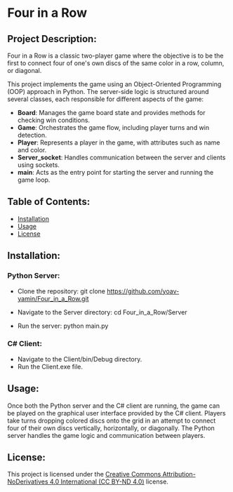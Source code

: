 # Four in a Row

## Project Description:
Four in a Row is a classic two-player game where the objective is to be the first to connect four of one's own discs of the same color in a row, column, or diagonal.

This project implements the game using an Object-Oriented Programming (OOP) approach in Python. The server-side logic is structured around several classes, each responsible for different aspects of the game:

- **Board**: Manages the game board state and provides methods for checking win conditions.
- **Game**: Orchestrates the game flow, including player turns and win detection.
- **Player**: Represents a player in the game, with attributes such as name and color.
- **Server_socket**: Handles communication between the server and clients using sockets.
- **main**: Acts as the entry point for starting the server and running the game loop.

## Table of Contents:
- [Installation](#installation)
- [Usage](#usage)
- [License](#license)

## Installation:

### Python Server:
- Clone the repository:
 git clone https://github.com/yoav-yamin/Four_in_a_Row.git

- Navigate to the Server directory:
  cd Four_in_a_Row/Server
- Run the server:
  python main.py

### C# Client:
- Navigate to the Client/bin/Debug directory.
- Run the Client.exe file.

## Usage:
Once both the Python server and the C# client are running, the game can be played on the graphical user interface provided by the C# client. Players take turns dropping colored discs onto the grid in an attempt to connect four of their own discs vertically, horizontally, or diagonally. The Python server handles the game logic and communication between players.

## License:
This project is licensed under the [Creative Commons Attribution-NoDerivatives 4.0 International (CC BY-ND 4.0)](https://creativecommons.org/licenses/by-nd/4.0/) license.


